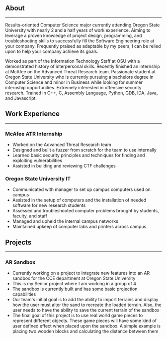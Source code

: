 ## About
---
<p id="main-content">Results-oriented Computer Science major currently attending Oregon State University with nearly 2 and a half
years of work experience. Aiming to leverage a proven knowledge of project design, programming, and
troubleshooting skills to successfully fill the Software Engineering role at your company. Frequently praised as
adaptable by my peers, I can be relied upon to help your company achieve its goals.

Worked as part of the Information Technology Staff at OSU with a demonstrated history of interpersonal skills. Recently finished an internship at McAfee on the Advanced Threat Research team. Passionate student at Oregon State University who is currently pursuing a bachelors degree in Computer Science and minor in Business while looking for summer internship opportunities. Extremely interested in offensive security research. Trained in C++, C, Assembly Language, Python, GDB, IDA, Java, and Javascript.</p>

## Work Experience
---
### McAfee ATR Internship
<p id="main-content">
  <ul>
    <li>Worked on the Advanced Threat Research team</li>
    <li>Designed and built a fuzzer from scratch for the team to use internally</li>
    <li>Learned basic security principles and techniques for finding and exploiting vulnerabilities</li>
    <li>Assisted in building and reviewing CTF challenges</li>
  </ul>
</p>

### Oregon State University IT
<p id="main-content">
  <ul id="main-content">
    <li>Communicated with manager to set up campus computers used on campus</li>
    <li>Assisted in the setup of computers and the installation of needed software for new research students</li>
    <li>Assessed and troubleshooted computer problems brought by students, faculty, and staff</li>
    <li>Managed and upheld the internal campus networks</li>
    <li>Maintained upkeep of computer labs and printers across campus</li>
  </ul>
</p>


## Projects
---
### AR Sandbox
<p id="main-content">
  <ul>
    <li>Currently working on a project to integrate new features into an AR sandbox for the CCE department at Oregon State University</li>
    <li>This is my Senior project where I am working in a group of 4</li>
    <li>The sandbox is currently built and has some basic projection capabilities</li>
    <li>Our team's initial goal is to add the ability to import terrains and display how the user must alter the sand to recreate the loaded terrain. Also, the user needs to have the ability to save the current terrain of the sandbox</li>
    <li>The final goal of this project is to use real world game pieces to represent different objects. These game pieces will have some kind of user defined effect when placed upon the sandbox. A simple example is placing two wooden blocks and calculating the distance between them</li>
  </ul>
</p>
